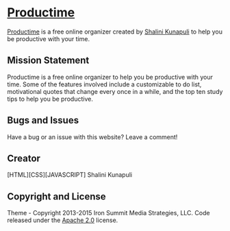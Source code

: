 # [Productime](http://shalziekay.github.io/productime/)

[Productime](http://shalziekay.github.io/productime/) is a free online organizer created by [Shalini Kunapuli](https://www.linkedin.com/in/shalinikunapuli) to help you be productive with your time. 

## Mission Statement

Productime is a free online organizer to help you be productive with your time. Some of the features involved include a customizable to do list, motivational quotes that change every once in a while, and the top ten study tips to help you be productive.

## Bugs and Issues

Have a bug or an issue with this website? Leave a comment!

## Creator

[HTML][CSS][JAVASCRIPT] Shalini Kunapuli

## Copyright and License

Theme - Copyright 2013-2015 Iron Summit Media Strategies, LLC. Code released under the [Apache 2.0](https://github.com/IronSummitMedia/startbootstrap-grayscale/blob/gh-pages/LICENSE) license.